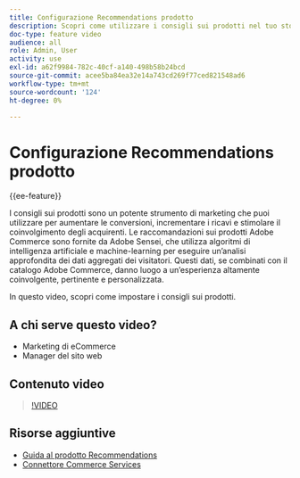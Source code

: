 ```yaml
---
title: Configurazione Recommendations prodotto
description: Scopri come utilizzare i consigli sui prodotti nel tuo store Adobe Commerce.
doc-type: feature video
audience: all
role: Admin, User
activity: use
exl-id: a62f9984-782c-40cf-a140-498b58b24bcd
source-git-commit: acee5ba84ea32e14a743cd269f77ced821548ad6
workflow-type: tm+mt
source-wordcount: '124'
ht-degree: 0%

---
```


# Configurazione Recommendations prodotto

{{ee-feature}}

I consigli sui prodotti sono un potente strumento di marketing che puoi utilizzare per aumentare le conversioni, incrementare i ricavi e stimolare il coinvolgimento degli acquirenti. Le raccomandazioni sui prodotti Adobe Commerce sono fornite da Adobe Sensei, che utilizza algoritmi di intelligenza artificiale e machine-learning per eseguire un’analisi approfondita dei dati aggregati dei visitatori. Questi dati, se combinati con il catalogo Adobe Commerce, danno luogo a un’esperienza altamente coinvolgente, pertinente e personalizzata.

In questo video, scopri come impostare i consigli sui prodotti.

## A chi serve questo video?

- Marketing di eCommerce
- Manager del sito web

## Contenuto video

>[!VIDEO](https://video.tv.adobe.com/v/343991?quality=12&learn=on)

## Risorse aggiuntive

- [Guida al prodotto Recommendations](https://experienceleague.adobe.com/docs/commerce-merchant-services/product-recommendations/overview.html)
- [Connettore Commerce Services](https://experienceleague.adobe.com/docs/commerce-merchant-services/user-guides/saas.html)
